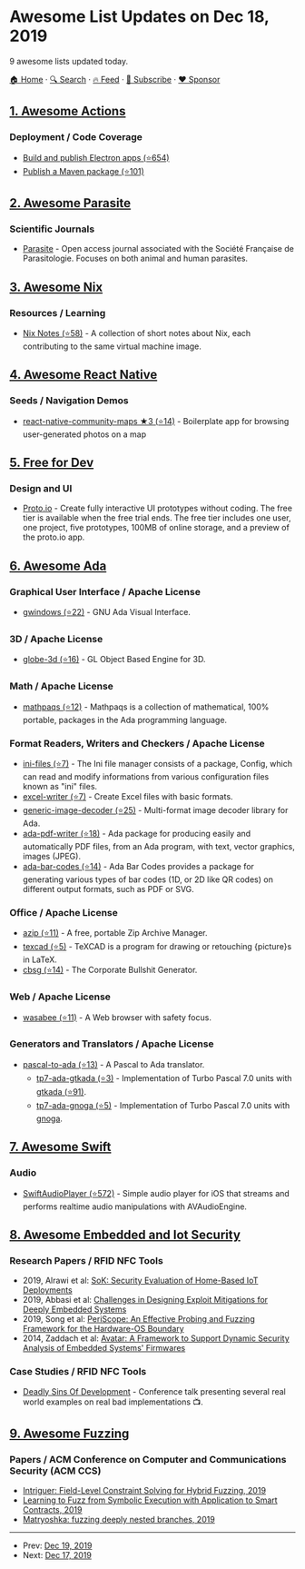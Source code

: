 # Awesome List Updates on Dec 18, 2019

9 awesome lists updated today.

[🏠 Home](/README.md) · [🔍 Search](https://www.trackawesomelist.com/search/) · [🔥 Feed](https://www.trackawesomelist.com/rss.xml) · [📮 Subscribe](https://trackawesomelist.us17.list-manage.com/subscribe?u=d2f0117aa829c83a63ec63c2f&id=36a103854c) · [❤️  Sponsor](https://github.com/sponsors/theowenyoung)



## [1. Awesome Actions](/content/sdras/awesome-actions/README.md)

### Deployment / Code Coverage

*   [Build and publish Electron apps (⭐654)](https://github.com/samuelmeuli/action-electron-builder)
*   [Publish a Maven package (⭐101)](https://github.com/samuelmeuli/action-maven-publish)

## [2. Awesome Parasite](/content/ecohealthalliance/awesome-parasite/README.md)

### Scientific Journals

*   [Parasite](https://www.parasite-journal.org/) - Open access journal associated with the Société Française de Parasitologie. Focuses on both animal and human parasites.

## [3. Awesome Nix](/content/nix-community/awesome-nix/README.md)

### Resources / Learning

*   [Nix Notes (⭐58)](https://github.com/noteed/nix-notes) - A collection of short notes about Nix, each contributing to the same virtual machine image.

## [4. Awesome React Native](/content/jondot/awesome-react-native/README.md)

### Seeds / Navigation Demos

*   [react-native-community-maps ★3 (⭐14)](https://github.com/yonahforst/react-native-community-maps) - Boilerplate app for browsing user-generated photos on a map

## [5. Free for Dev](/content/ripienaar/free-for-dev/README.md)

### Design and UI

*   [Proto.io](https://www.proto.io) - Create fully interactive UI prototypes without coding. The free tier is available when the free trial ends. The free tier includes one user, one project, five prototypes, 100MB of online storage, and a preview of the proto.io app.

## [6. Awesome Ada](/content/ohenley/awesome-ada/README.md)

### Graphical User Interface / Apache License

*   [gwindows (⭐22)](https://github.com/zertovitch/gwindows) - GNU Ada Visual Interface.

### 3D / Apache License

*   [globe-3d (⭐16)](https://github.com/zertovitch/globe-3d) - GL Object Based Engine for 3D.

### Math / Apache License

*   [mathpaqs (⭐12)](https://github.com/zertovitch/mathpaqs) - Mathpaqs is a collection of mathematical, 100% portable, packages in the Ada programming language.

### Format Readers, Writers and Checkers / Apache License

*   [ini-files (⭐7)](https://github.com/zertovitch/ini-files) - The Ini file manager consists of a package, Config, which can read and modify informations from various configuration files known as "ini" files.
*   [excel-writer (⭐7)](https://github.com/zertovitch/excel-writer) - Create Excel files with basic formats.
*   [generic-image-decoder (⭐25)](https://github.com/zertovitch/gid) - Multi-format image decoder library for Ada.
*   [ada-pdf-writer (⭐18)](https://github.com/zertovitch/ada-pdf-writer) - Ada package for producing easily and automatically PDF files, from an Ada program, with text, vector graphics, images (JPEG).
*   [ada-bar-codes (⭐14)](https://github.com/zertovitch/ada-bar-codes) - Ada Bar Codes provides a package for generating various types of bar codes (1D, or 2D like QR codes) on different output formats, such as PDF or SVG.

### Office / Apache License

*   [azip (⭐11)](https://github.com/zertovitch/azip) - A free, portable Zip Archive Manager.
*   [texcad (⭐5)](https://github.com/zertovitch/texcad) - TeXCAD is a program for drawing or retouching {picture}s in LaTeX.
*   [cbsg (⭐14)](https://github.com/zertovitch/cbsg) - The Corporate Bullshit Generator.

### Web / Apache License

*   [wasabee (⭐11)](https://github.com/zertovitch/wasabee) - A Web browser with safety focus.

### Generators and Translators / Apache License

*   [pascal-to-ada (⭐13)](https://github.com/zertovitch/pascal-to-ada) - A Pascal to Ada translator.
    *   [tp7-ada-gtkada (⭐3)](https://github.com/Blady-Com/tp7ada-gtkada) - Implementation of Turbo Pascal 7.0 units with [gtkada (⭐91)](https://github.com/AdaCore/gtkada).
    *   [tp7-ada-gnoga (⭐5)](https://github.com/Blady-Com/tp7ada-gnoga) - Implementation of Turbo Pascal 7.0 units with [gnoga](https://sourceforge.net/projects/gnoga/).

## [7. Awesome Swift](/content/matteocrippa/awesome-swift/README.md)

### Audio

*   [SwiftAudioPlayer (⭐572)](https://github.com/tanhakabir/SwiftAudioPlayer) - Simple audio player for iOS that streams and performs realtime audio manipulations with AVAudioEngine.

## [8. Awesome Embedded and Iot Security](/content/fkie-cad/awesome-embedded-and-iot-security/README.md)

### Research Papers / RFID NFC Tools

*   2019, Alrawi et al: [SoK: Security Evaluation of Home-Based IoT Deployments](https://alrawi.github.io/static/papers/alrawi_sok_sp19.pdf)
*   2019, Abbasi et al: [Challenges in Designing Exploit Mitigations for Deeply Embedded Systems](https://ieeexplore.ieee.org/abstract/document/8806725)
*   2019, Song et al: [PeriScope: An Effective Probing and Fuzzing Framework for the Hardware-OS Boundary](https://www.ndss-symposium.org/wp-content/uploads/2019/02/ndss2019_04A-1_Song_paper.pdf)
*   2014, Zaddach et al: [Avatar: A Framework to Support Dynamic Security Analysis of Embedded Systems' Firmwares](http://www.eurecom.fr/en/publication/4158/download/rs-publi-4158.pdf)

### Case Studies / RFID NFC Tools

*   [Deadly Sins Of Development](https://youtu.be/nXyglaY9N9w) - Conference talk presenting several real world examples on real bad implementations :tv:.

## [9. Awesome Fuzzing](/content/cpuu/awesome-fuzzing/README.md)

### Papers / ACM Conference on Computer and Communications Security (ACM CCS)

*   [Intriguer: Field-Level Constraint Solving for Hybrid Fuzzing, 2019](https://dl.acm.org/citation.cfm?id=3354249)
*   [Learning to Fuzz from Symbolic Execution with Application to Smart Contracts, 2019](https://files.sri.inf.ethz.ch/website/papers/ccs19-ilf.pdf)
*   [Matryoshka: fuzzing deeply nested branches, 2019](https://web.cs.ucdavis.edu/~hchen/paper/chen2019matryoshka.pdf)

---

- Prev: [Dec 19, 2019](/content/2019/12/19/README.md)
- Next: [Dec 17, 2019](/content/2019/12/17/README.md)